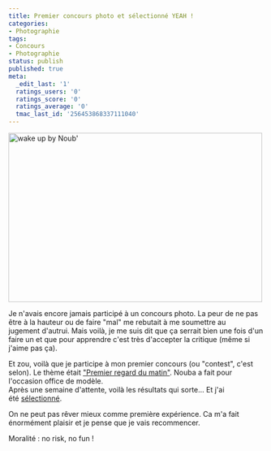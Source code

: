 ```yaml
---
title: Premier concours photo et sélectionné YEAH !
categories:
- Photographie
tags:
- Concours
- Photographie
status: publish
published: true
meta:
  _edit_last: '1'
  ratings_users: '0'
  ratings_score: '0'
  ratings_average: '0'
  tmac_last_id: '256453868337111040'
---
```

<p><img src="https://farm3.static.flickr.com/2678/4447227613_43e0ec37da.jpg" alt="wake up by Noub'" width="500" height="333" /></p>
<p>Je n'avais encore jamais participé à un concours photo. La peur de ne pas être à la hauteur ou de faire "mal" me rebutait à me soumettre au jugement d'autrui. Mais voilà, je me suis dit que ça serrait bien une fois d'un faire un et que pour apprendre c'est très d'accepter la critique (même si j'aime pas ça).</p>
<p>Et zou, voilà que je participe à mon premier concours (ou "contest", c'est selon). Le thème était <a title="Lien vers le concours sur le site lense.fr" href="https://www.lense.fr/2010/03/18/wec-31-premier-regard-du-matin/">"Premier regard du matin"</a>. Nouba a fait pour l'occasion office de modèle.<br />
Après une semaine d'attente, voilà les résultats qui sorte... Et j'ai été <a title="Les résultat du concours sur le site lense.fr" href="https://www.lense.fr/2010/03/25/wec-31-des-regards-bien-matinaux/">sélectionné</a>.</p>
<p>On ne peut pas rêver mieux comme première expérience. Ca m'a fait énormément plaisir et je pense que je vais recommencer.</p>
<p>Moralité : no risk, no fun !</p>
